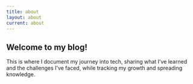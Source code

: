 ```yaml
---
title: about
layout: about
current: about
---
```

## Welcome to my blog!

This is where I document my journey into tech, sharing what I’ve learned and the challenges I’ve faced, while tracking my growth and spreading knowledge.